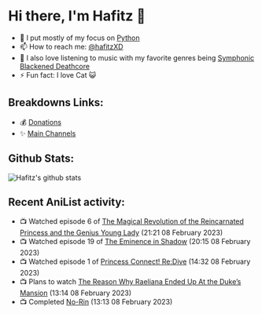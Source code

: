 # Hi there, I'm Hafitz 👋
- 🐍 I put mostly of my focus on [Python](https://python.org)
- 📫 How to reach me: [@hafitzXD](https://t.me/hafitzXD)
- 🎵 I also love listening to music with my favorite genres being [Symphonic Blackened Deathcore](https://youtu.be/qyYmS_iBcy4)
- ⚡ Fun fact: I love Cat 😺

## Breakdowns Links:
- 💰 [Donations](https://t.me/TheBreakdowns/2)
- ✨ [Main Channels](https://t.me/TheBreakdowns)

## Github Stats:
![Hafitz's github stats](https://github-readme-stats.vercel.app/api?username=breakdowns&show_icons=true&count_private=true&bg_color=00000000&text_color=777)

## Recent AniList activity:
<!-- ANILIST_ACTIVITY:start -->

-   📺 Watched episode 6 of [The Magical Revolution of the Reincarnated Princess and the Genius Young Lady](https://anilist.co/anime/153629) (21:21 08 February 2023)
-   📺 Watched episode 19 of [The Eminence in Shadow](https://anilist.co/anime/130298) (20:15 08 February 2023)
-   📺 Watched episode 1 of [Princess Connect! Re:Dive](https://anilist.co/anime/107871) (14:32 08 February 2023)
-   📺 Plans to watch [The Reason Why Raeliana Ended Up At the Duke’s Mansion](https://anilist.co/anime/151847) (13:14 08 February 2023)
-   📺 Completed [No-Rin](https://anilist.co/anime/18095) (13:13 08 February 2023)

<!-- ANILIST_ACTIVITY:end -->
